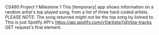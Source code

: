 CS490 Project 1 Milestone 1
This [temporary] app shows information on a random artist's top played song, from a list of three hard-coded artists.
PLEASE NOTE:
    The song returned *might not* be the top song by listned to. This is just Spotify API's https://api.spotify.com/v1/artists/{id}/top-tracks GET request's first element.
    
